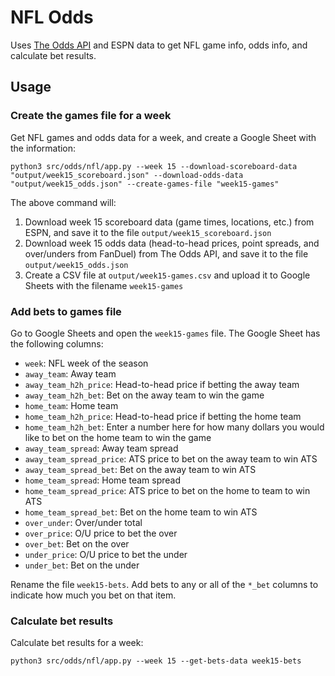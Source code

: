 # NFL Odds

Uses [The Odds API](https://the-odds-api.com/) and ESPN data to get NFL game info, odds info, and calculate bet results.

## Usage

### Create the games file for a week

Get NFL games and odds data for a week, and create a Google Sheet with the information:

```script
python3 src/odds/nfl/app.py --week 15 --download-scoreboard-data "output/week15_scoreboard.json" --download-odds-data "output/week15_odds.json" --create-games-file "week15-games"
```

The above command will:

1. Download week 15 scoreboard data (game times, locations, etc.) from ESPN, and save it to the file `output/week15_scoreboard.json`
1. Download week 15 odds data (head-to-head prices, point spreads, and over/unders from FanDuel) from The Odds API, and save it to the file `output/week15_odds.json`
1. Create a CSV file at `output/week15-games.csv` and upload it to Google Sheets with the filename `week15-games`

### Add bets to games file

Go to Google Sheets and open the `week15-games` file.
The Google Sheet has the following columns:

* `week`:  NFL week of the season
* `away_team`:  Away team
* `away_team_h2h_price`: Head-to-head price if betting the away team
* `away_team_h2h_bet`: Bet on the away team to win the game
* `home_team`: Home team
* `home_team_h2h_price`: Head-to-head price if betting the home team
* `home_team_h2h_bet`: Enter a number here for how many dollars you would like to bet on the home team to win the game
* `away_team_spread`: Away team spread
* `away_team_spread_price`: ATS price to bet on the away team to win ATS
* `away_team_spread_bet`: Bet on the away team to win ATS
* `home_team_spread`: Home team spread
* `home_team_spread_price`: ATS price to bet on the home to team to win ATS
* `home_team_spread_bet`: Bet on the home team to win ATS
* `over_under`: Over/under total
* `over_price`: O/U price to bet the over
* `over_bet`: Bet on the over
* `under_price`: O/U price to bet the under
* `under_bet`: Bet on the under

Rename the file `week15-bets`.
Add bets to any or all of the `*_bet` columns to indicate how much you bet on that item.

### Calculate bet results

Calculate bet results for a week:

```script
python3 src/odds/nfl/app.py --week 15 --get-bets-data week15-bets
```